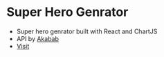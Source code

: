 # Super Hero Genrator

- Super hero genrator built with React and ChartJS
- API by [Akabab](https://github.com/akabab/superhero-api)
- [Visit](https://superhero-3vbx8t5d2-h0lycow.vercel.app/)
